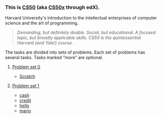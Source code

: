 ### This is [CS50](https://cs50.harvard.edu/x/2020/syllabus/) (aka [CS50x](https://www.edx.org/course/cs50s-introduction-to-computer-science) through edX).
 
Harvard University's introduction to the intellectual enterprises of computer science and the art of programming.

>*Demanding, but definitely doable. Social, but educational. A focused topic, but broadly applicable skills. CS50 is
 the quintessential Harvard (and Yale!) course.*


The tasks are divided into sets of problems. Each set of problems has several tasks. Tasks marked “more” are optional.

1. [Problem set 0](pset0)
    
    * [Scratch](pset0/scratch) 

2. [Problem set 1](pset1)

    * [cash](pset1/cash)
    * [credit](pset1/credit)
    * [hello](pset1/hello)
    * [mario](pset1/mario)

